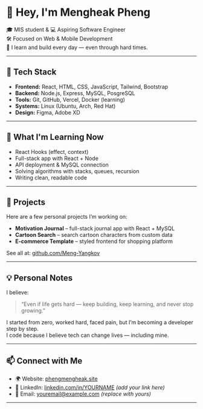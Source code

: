 # 👋 Hey, I'm Mengheak Pheng

🎓 MIS student & 💻 Aspiring Software Engineer  
🛠️ Focused on Web & Mobile Development  
🌱 I learn and build every day — even through hard times.

---

## 🚀 Tech Stack

- **Frontend:** React, HTML, CSS, JavaScript, Tailwind, Bootstrap  
- **Backend:** Node.js, Express, MySQL, PosgreSQL 
- **Tools:** Git, GitHub, Vercel, Docker (learning)  
- **Systems:** Linux (Ubuntu, Arch, Red Hat)  
- **Design:** Figma, Adobe XD

---

## 🧠 What I'm Learning Now

- React Hooks (effect, context)
- Full-stack app with React + Node
- API deployment & MySQL connection
- Solving algorithms with stacks, queues, recursion
- Writing clean, readable code

---

## 📂 Projects

Here are a few personal projects I’m working on:

- **Motivation Journal** – full-stack journal app with React + MySQL  
- **Cartoon Search** – search cartoon characters from custom data  
- **E-commerce Template** – styled frontend for shopping platform

See all at: [github.com/Meng-Yangkov](https://github.com/Meng-Yangkov)

---

## 💡 Personal Notes

I believe:

> “Even if life gets hard — keep building, keep learning, and never stop growing.”

I started from zero, worked hard, faced pain, but I’m becoming a developer step by step.  
I code because I believe tech can change lives — including mine.

---

## 📫 Connect with Me

- 🌍 Website: [phengmengheak.site](https://phengmengheak.site)  
- 💼 LinkedIn: [linkedin.com/in/YOURNAME](#) *(add your link here)*  
- 📧 Email: youremail@example.com *(replace with yours)*

---

